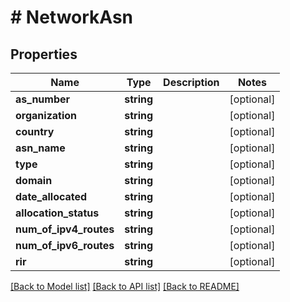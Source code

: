 # # NetworkAsn

## Properties

Name | Type | Description | Notes
------------ | ------------- | ------------- | -------------
**as_number** | **string** |  | [optional]
**organization** | **string** |  | [optional]
**country** | **string** |  | [optional]
**asn_name** | **string** |  | [optional]
**type** | **string** |  | [optional]
**domain** | **string** |  | [optional]
**date_allocated** | **string** |  | [optional]
**allocation_status** | **string** |  | [optional]
**num_of_ipv4_routes** | **string** |  | [optional]
**num_of_ipv6_routes** | **string** |  | [optional]
**rir** | **string** |  | [optional]

[[Back to Model list]](../../README.md#models) [[Back to API list]](../../README.md#endpoints) [[Back to README]](../../README.md)
